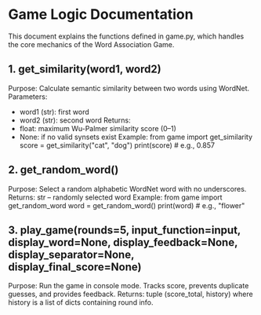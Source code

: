# Game Logic Documentation

This document explains the functions defined in game.py, which handles the core mechanics of the Word Association Game.

## 1. get_similarity(word1, word2)
Purpose: Calculate semantic similarity between two words using WordNet.
Parameters:
- word1 (str): first word
- word2 (str): second word
Returns:
- float: maximum Wu-Palmer similarity score (0–1)
- None: if no valid synsets exist
Example:
from game import get_similarity
score = get_similarity("cat", "dog")
print(score)  # e.g., 0.857

## 2. get_random_word()
Purpose: Select a random alphabetic WordNet word with no underscores.
Returns: str – randomly selected word
Example:
from game import get_random_word
word = get_random_word()
print(word)  # e.g., "flower"

## 3. play_game(rounds=5, input_function=input, display_word=None, display_feedback=None, display_separator=None, display_final_score=None)
Purpose: Run the game in console mode. Tracks score, prevents duplicate guesses, and provides feedback.
Returns: tuple (score_total, history) where history is a list of dicts containing round info.
